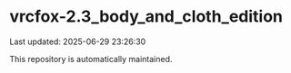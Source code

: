 # vrcfox-2.3_body_and_cloth_edition

Last updated: 2025-06-29 23:26:30

This repository is automatically maintained.
